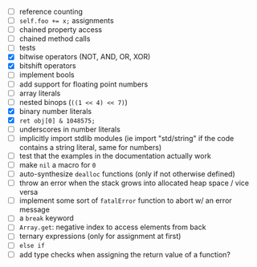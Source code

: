 - [ ] reference counting
- [ ] `self.foo += x;` assignments
- [ ] chained property access
- [ ] chained method calls
- [ ] tests
- [x] bitwise operators (NOT, AND, OR, XOR)
- [x] bitshift operators
- [ ] implement bools
- [ ] add support for floating point numbers
- [ ] array literals
- [ ] nested binops (`((1 << 4) << 7)`)
- [x] binary number literals
- [x] `ret obj[0] & 1048575;`
- [ ] underscores in number literals
- [ ] implicitly import stdlib modules (ie import "std/string" if the code contains a string literal, same for numbers)
- [ ] test that the examples in the documentation actually work
- [ ] make `nil` a macro for `0`
- [ ] auto-synthesize `dealloc` functions (only if not otherwise defined)
- [ ] throw an error when the stack grows into allocated heap space / vice versa
- [ ] implement some sort of `fatalError` function to abort w/ an error message
- [ ] a `break` keyword
- [ ] `Array.get`: negative index to access elements from back
- [ ] ternary expressions (only for assignment at first)
- [ ] `else if`
- [ ] add type checks when assigning the return value of a function?
